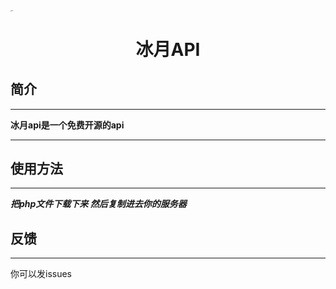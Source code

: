 <img src="https://raw.githubusercontent.com/bingqiu456/bingyue-api/main/logo.png" alt="logo" style="zoom:10%;" />

<center><h1>冰月API</h1></center>

## **简介**

---

**冰月api是一个免费开源的api**



---



## **使用方法**

---

***把php文件下载下来 然后复制进去你的服务器***



## 反馈

---

你可以发issues

